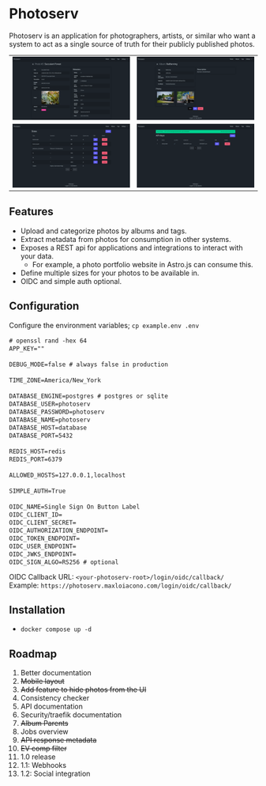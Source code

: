# Photoserv

Photoserv is an application for photographers, artists, or similar who want a system to act as a single source of truth
for their publicly published photos.

| | |
| --- | --- |
| ![Photo detail](docs/screenshots/photo_detail.png) | ![Album detail](docs/screenshots/album_detail.png) |
| ![Size list](docs/screenshots/size_list.png) | ![API Key list](docs/screenshots/api_key_list.png) |

## Features

* Upload and categorize photos by albums and tags.
* Extract metadata from photos for consumption in other systems.
* Exposes a REST api for applications and integrations to interact with your data.
    * For example, a photo portfolio website in Astro.js can consume this.
* Define multiple sizes for your photos to be available in.
* OIDC and simple auth optional.

## Configuration

Configure the environment variables; `cp example.env .env`

```env
# openssl rand -hex 64
APP_KEY=""

DEBUG_MODE=false # always false in production

TIME_ZONE=America/New_York

DATABASE_ENGINE=postgres # postgres or sqlite
DATABASE_USER=photoserv
DATABASE_PASSWORD=photoserv
DATABASE_NAME=photoserv
DATABASE_HOST=database
DATABASE_PORT=5432

REDIS_HOST=redis
REDIS_PORT=6379

ALLOWED_HOSTS=127.0.0.1,localhost

SIMPLE_AUTH=True

OIDC_NAME=Single Sign On Button Label
OIDC_CLIENT_ID=
OIDC_CLIENT_SECRET=
OIDC_AUTHORIZATION_ENDPOINT=
OIDC_TOKEN_ENDPOINT=
OIDC_USER_ENDPOINT=
OIDC_JWKS_ENDPOINT=
OIDC_SIGN_ALGO=RS256 # optional
```

OIDC Callback URL: `<your-photoserv-root>/login/oidc/callback/`  
Example: `https://photoserv.maxloiacono.com/login/oidc/callback/`

## Installation

* `docker compose up -d`

## Roadmap

1. Better documentation
2. ~~Mobile layout~~
3. ~~Add feature to hide photos from the UI~~
4. Consistency checker
5. API documentation
6. Security/traefik documentation
7. ~~Album Parents~~
8. Jobs overview
9. ~~API response metadata~~
10. ~~EV comp filter~~
11. 1.0 release
12. 1.1: Webhooks
13. 1.2: Social integration
